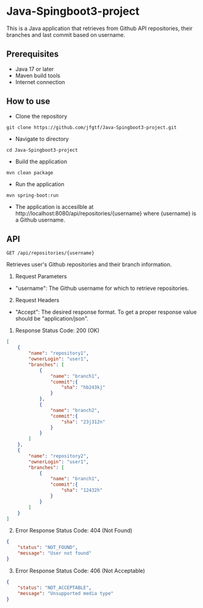 # Java-Spingboot3-project

This is a Java application that retrieves from Github API repositories, their branches and last commit based on username.

## Prerequisites

- Java 17 or later
- Maven build tools
- Internet connection

## How to use

- Clone the repository

`git clone https://github.com/jfgtf/Java-Spingboot3-project.git`

- Navigate to directory

`cd Java-Spingboot3-project`

- Build the application

`mvn clean package`

- Run the application

`mvn spring-boot:run`

- The application is accesilble at http://localhost:8080/api/repositories/{username} where {username} is a Github username.

## API

`GET /api/repositories/{username}` 

Retrieves user's Github repositories and their branch information.

1. Request Parameters
- "username": The Github username for which to retrieve repositories.

2. Request Headers
- "Accept": The desired response format. To get a proper response value should be "application/json".

1. Response Status Code: 200 (OK)

```JSON
[
    {
        "name": "repository1",
        "ownerLogin": "user1",
        "branches": [
            {
                "name": "branch1",
                "commit":{
                    "sha": "hb243kj"
                }
            },
            {
                "name": "branch2",
                "commit":{
                    "sha": "23j312n"
                }
            }
        ]
    },
    {
        "name": "repository2",
        "ownerLogin": "user1",
        "branches": [
            {
                "name": "branch1",
                "commit":{
                    "sha": "12432h"
                }
            }
        ]
    }
]
```

2. Error Response Status Code: 404 (Not Found)

```JSON
{
    "status": "NOT_FOUND",
    "message": "User not found"
}
```

3. Error Response Status Code: 406 (Not Acceptable)

```JSON
{
    "status": "NOT_ACCEPTABLE",
    "message": "Unsupported media type"
}
```
